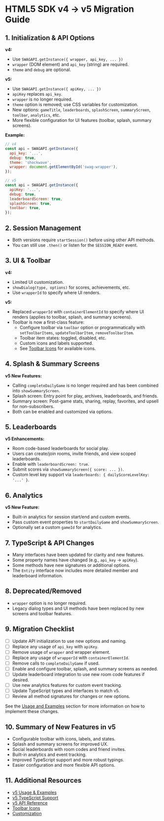 # HTML5 SDK v4 → v5 Migration Guide

## 1. Initialization & API Options

**v4:**
- Use `SWAGAPI.getInstance({ wrapper, api_key, ... })`
- `wrapper` (DOM element) and `api_key` (string) are required.
- `theme` and `debug` are optional.

**v5:**
- Use `SWAGAPI.getInstance({ apiKey, ... })`
- `apiKey` replaces `api_key`.
- `wrapper` is no longer required.
- `theme` option is removed; use CSS variables for customization.
- New options: `gameTitle`, `leaderboards`, `splashScreen`, `summaryScreen`, `toolbar`, `analytics`, etc.
- More flexible configuration for UI features (toolbar, splash, summary screens).

**Example:**
```js
// v4
const api = SWAGAPI.getInstance({ 
  api_key: '...', 
  debug: true,
  theme: 'shockwave', 
  wrapper: document.getElementById('swag-wrapper'), 
});

// v5
const api = SWAGAPI.getInstance({
  apiKey: '...',
  debug: true,
  leaderboardScreen: true,
  splashScreen: true,
  toolbar: true,
});
```

## 2. Session Management

- Both versions require `startSession()` before using other API methods.
- You can still use `.then()` or listen for the `SESSION_READY` event.

## 3. UI & Toolbar

**v4:**
- Limited UI customization.
- `showDialog(type, options)` for scores, achievements, etc.
- Use `wrapperId` to specify where UI renders.

**v5:**
- Replaced `wrapperId` with `containerElementId` to specify where UI renders (applies to toolbar, splash, and summary screens).
- Toolbar is now a first-class feature:
  - Configure toolbar via `toolbar` option or programmatically with `setToolbarItems`, `updateToolbarItem`, `removeToolbarItem`.
  - Toolbar item states: toggled, disabled, etc.
  - Custom icons and labels supported.
  - See [Toolbar Icons](https://developers.shockwave.com/html5/version-5/toolbar-icons.html) for available icons.

## 4. Splash & Summary Screens

**v5 New Features:**
- Calling `completeDailyGame` is no longer required and has been combined into `showSummaryScreen`.
- Splash screen: Entry point for play, archives, leaderboards, and friends.
- Summary screen: Post-game stats, sharing, replay, favorites, and upsell for non-subscribers.
- Both can be enabled and customized via options.

## 5. Leaderboards

**v5 Enhancements:**
- Room code-based leaderboards for social play.
- Users can create/join rooms, invite friends, and view scoped leaderboards.
- Enable with `leaderboardScreen: true`.
- Submit scores via `showSummaryScreen({ score: ... })`.
- Custom level key support via `leaderboards: { dailyScoreLevelKey: '...' }`.

## 6. Analytics

**v5 New Feature:**
- Built-in analytics for session start/end and custom events.
- Pass custom event properties to `startDailyGame` and `showSummaryScreen`.
- Optionally set a custom `gameId` for analytics.

## 7. TypeScript & API Changes

- Many interfaces have been updated for clarity and new features.
- Some property names have changed (e.g., `api_key` → `apiKey`).
- Some methods have new signatures or additional options.
- The `Entity` interface now includes more detailed member and leaderboard information.

## 8. Deprecated/Removed

- `wrapper` option is no longer required.
- Legacy dialog types and UI methods have been replaced by new screens and toolbar features.

## 9. Migration Checklist

- [ ] Update API initialization to use new options and naming.
- [ ] Replace any usage of `api_key` with `apiKey`.
- [ ] Remove usage of `wrapper` and wrapper element.
- [ ] Replace any usage of `wrapperId` with `containerElementId`.
- [ ] Remove calls to `completeDailyGame` if used.
- [ ] Enable and configure toolbar, splash, and summary screens as needed.
- [ ] Update leaderboard integration to use new room code features if desired.
- [ ] Use new analytics features for custom event tracking.
- [ ] Update TypeScript types and interfaces to match v5.
- [ ] Review all method signatures for changes or new options.

See the [Usage and Examples](/html5/version-5/usage-and-examples.html) section for more information on how to implement these changes.

## 10. Summary of New Features in v5

- Configurable toolbar with icons, labels, and states.
- Splash and summary screens for improved UX.
- Social leaderboards with room codes and friend invites.
- Built-in analytics and event tracking.
- Improved TypeScript support and more robust typings.
- Easier configuration and more flexible API options.

## 11. Additional Resources

- [v5 Usage & Examples](https://developers.shockwave.com/html5/version-5/usage-and-examples.html)
- [v5 TypeScript Support](https://developers.shockwave.com/html5/version-5/typescript-support.html)
- [v5 API Reference](https://developers.shockwave.com/html5/version-5/script-reference/SWAGAPI.html)
- [Toolbar Icons](https://developers.shockwave.com/html5/version-5/toolbar-icons.html)
- [Customization](https://developers.shockwave.com/html5/version-5/customization-css-variables.html)
